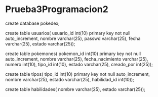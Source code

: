 # Prueba3Programacion2

create database pokedex;

create table usuarios(
usuario_id int(10) primary key not null auto_increment,
nombre varchar(25),
passwd varchar(25),
fecha varchar(25),
estado varchar(25));

create table pokemones(
pokemon_id int(10) primary key not null auto_increment,
nombre varchar(25),
fecha_nacimiento varchar(25),
numero int(10),
tipo_id int(10),
estado varchar(25),
creado_por int(25));

create table tipos(
tipo_id int(10) primary key not null auto_increment,
nombre varchar(25),
estado varchar(25),
habilidad_id int(10));

create table habilidades(
nombre varchar(25),
estado varchar(25));

